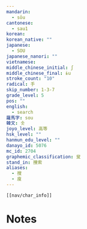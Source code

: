 ```yaml
---
mandarin:
  - sōu
cantonese:
  - sau1
korean:
korean_native: ""
japanese:
  - SOU
japanese_nanori: ""
vietnamese:
middle_chinese_initial: ʃ
middle_chinese_final: ɨu
stroke_count: "10"
radical: 手
skip_number: 1-3-7
grade_level: 5
pos: ""
english:
  - search
羅馬字: sou
韓文: 솟
joyo_level: 高等
hsk_level: ""
hanmun_edu_level: ""
danayo_id: 5076
mc_id: 2704
graphemic_classification: 叟
stand_in: 捜索
aliases:
  - 搜
  - 廋
---
```

```meta-bind-embed
[[nav/char_info]]
```

# Notes
